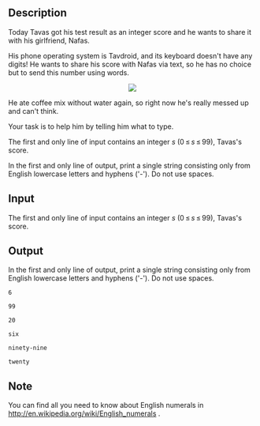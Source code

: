 ## Description

<div><p>Today Tavas got his test result as an integer score and he wants to share it with his girlfriend, Nafas.</p><p>His phone operating system is Tavdroid, and its keyboard doesn't have any digits! He wants to share his score with Nafas via text, so he has no choice but to send this number using words.</p><center> <img class="tex-graphics" src="file://lqV5urQN.png" style="max-width: 100.0%;max-height: 100.0%;"> </center><p>He ate coffee mix without water again, so right now he's really messed up and can't think.</p><p>Your task is to help him by telling him what to type.</p></div><div class="input-specification"><p>The first and only line of input contains an integer <span class="tex-span"><i>s</i></span> (<span class="tex-span">0 ≤ <i>s</i> ≤ 99</span>), Tavas's score. </p></div><div class="output-specification"><p>In the first and only line of output, print a single string consisting only from English lowercase letters and hyphens ('<span class="tex-font-style-tt">-</span>'). Do not use spaces.</p></div>

## Input

<p>The first and only line of input contains an integer <span class="tex-span"><i>s</i></span> (<span class="tex-span">0 ≤ <i>s</i> ≤ 99</span>), Tavas's score. </p>

## Output

<p>In the first and only line of output, print a single string consisting only from English lowercase letters and hyphens ('<span class="tex-font-style-tt">-</span>'). Do not use spaces.</p>





```input1
6

```




```input2
99

```




```input3
20

```




```output1
six

```




```output2
ninety-nine

```




```output3
twenty

```



## Note

<p>You can find all you need to know about English numerals in <a href="http://en.wikipedia.org/wiki/English_numerals">http://en.wikipedia.org/wiki/English_numerals</a> .</p>
